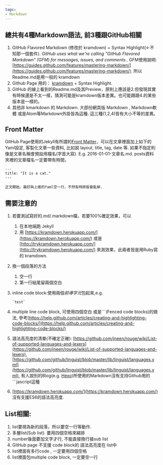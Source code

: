 ```yaml
---
tags:
- Markdown
---
```


## 總共有4種Markdown語法, 前3種跟GitHub相關

1. GitHub Flavored Markdown (修改於 kramdown) + Syntax Highlight(<-不知那一個套件). *GitHub uses what we're calling "GitHub Flavored Markdown" (GFM) for messages, issues, and comments.*. GFM使用說明:[https://guides.github.com/features/mastering-markdown/](https://guides.github.com/features/mastering-markdown/). 所以Readme.md是用一般的 kramdown
2. Github Page 用的： [kramdown](https://guides.github.com/features/mastering-markdown/) + Syntax Highlight.
3. GitHub 的線上看到的Readme.md及其Preview，原則上應該是2.但發現其實有時候還是不太一樣，猜測可能是kramdown版本差異。也可能跟跟4.的某些版本是一樣的。
4. 其他非 kmarkdown 的 Markdown. 大部份網頁版 Markdown , Markdown軟體 或是Atom等Markdown外掛皆為這種. 這三種(1,2,4)皆有大小不等的差異。

## Front Matter
GitHub Page使用的Jekyll有所謂的[Front Matter](https://jekyllrb.com/docs/frontmatter/)，可以在文章裡面加上如下的Yaml設定, 客製化文章一些資料, 比如說 layout, title, tag, date 等. 如果不指定則像是文章名稱會預設用檔名(字首大寫). E.g. 2016-01-01-文章名.md. posts資料夾裡的文章檔名一定要帶有時間，     

    ---
    title: "It is a cat."
    ---    

    正文開始，最好與上面的Yaml空一行，不然有時排版會亂掉.


## 需要注意的  
1. 若要測試寫好的.md/.markdown檔，若要100%確定效果，可以  
    1. 在本地端跑 Jekyll
    2. 用 [https://kramdown.herokuapp.com/](https://kramdown.herokuapp.com/) 或是 [http://trykramdown.herokuapp.com/](http://trykramdown.herokuapp.com/) 來測效果，此兩者皆是用Ruby寫的 kramdown.  
3. 換一個段落的方法  
     1. 空一行
     2. 第一行結尾留兩個空白

4. inline code block:使用兩個*前導字元*包起來,e.g.  

    ```` `test`  ````

5. multiple line code block, 可使用四個空白 或是```(Fenced code blocks)的做法, 參考[https://help.github.com/articles/creating-and-highlighting-code-blocks/](https://help.github.com/articles/creating-and-highlighting-code-blocks/)

6. 語法高亮度的清單(不確定正確): [https://github.com/jneen/rouge/wiki/List-of-supported-languages-and-lexers](https://github.com/jneen/rouge/wiki/List-of-supported-languages-and-lexers), [https://github.com/github/linguist/blob/master/lib/linguist/languages.yml](https://github.com/github/linguist/blob/master/lib/linguist/languages.yml), 有人說別的Blog(e.g. [Hexo](https://hexo.io))所使用的Markdown沒有支持Github用的```jascript這種
7. [https://kramdown.herokuapp.com/](https://kramdown.herokuapp.com/) 沒有支援ES6的語法高亮度.


## List相關:
1. list要視為新的段落，所以要空一行等動作.
2. 多層list(Sub list). 要用四個空格來縮排
3. number後面要加文字才行, 不能直接換行接sub list
4. GitHub page 不支援 code block的 語法高亮度在 list中
5. list裡面有多行code , 一定要用四個空格
6. list裡面包multiple code block, 一定要空一行

